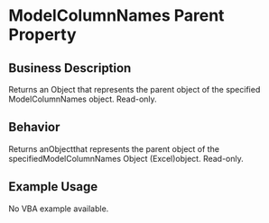 # ModelColumnNames Parent Property

## Business Description
Returns an Object that represents the parent object of the specified ModelColumnNames object. Read-only.

## Behavior
Returns anObjectthat represents the parent object of the specifiedModelColumnNames Object (Excel)object. Read-only.

## Example Usage
No VBA example available.